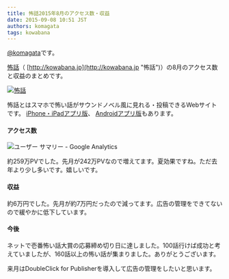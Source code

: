 ```yaml
---
title: 怖話2015年8月のアクセス数・収益
date: 2015-09-08 10:51 JST
authors: komagata
tags: kowabana
---
```

 [@komagata](http://twitter.com/komagata)です。

 [怖話](http://kowabana.jp "怖話")（ [http://kowabana.jp](http://kowabana.jp "怖話")）の8月のアクセス数と収益のまとめです。

[![怖話](http://i.gyazo.com/19e880127697f2aa72533b8e32ed6a2a.png)](http://kowabana.jp)

怖話とはスマホで怖い話がサウンドノベル風に見れる・投稿できるWebサイトです。 [iPhone・iPadアプリ版](https://itunes.apple.com/jp/app/bu-hua-zui-buno1wan5000huano/id564486792?l=ja&mt=8 "怖話iPhone・iPadアプリ版")、 [Androidアプリ版](https://play.google.com/store/apps/details?id=jp.fjord.kowabana "怖話Androidアプリ版")もあります。

#### アクセス数

![ユーザー サマリー - Google Analytics](https://gyazo.com/8817d268e3eb74bfdfa7cec9049aa674.png)

約259万PVでした。先月が242万PVなので増えてます。夏効果ですね。ただ去年より少し多いです。嬉しいです。

#### 収益

約6万円でした。先月が約7万円だったので減ってます。広告の管理をできてないので緩やかに低下しています。

#### 今後

ネットで壱番怖い話大賞の応募締め切り日に達しました。100話行けば成功と考えていましたが、160話以上の怖い話が集まりました。ありがとうございます。

来月はDoubleClick for Publisherを導入して広告の管理をしたいと思います。
